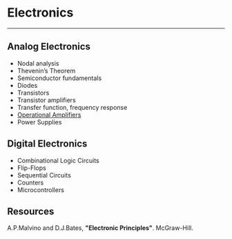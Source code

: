 # Electronics

---

## Analog Electronics

- Nodal analysis
- Thevenin’s Theorem
- Semiconductor fundamentals
- Diodes
- Transistors
- Transistor amplifiers
- Transfer function, frequency response
- [Operational Amplifiers](./Opamps.md)
- Power Supplies

## Digital Electronics
- Combinational Logic Circuits
- Flip-Flops
- Sequential Circuits
- Counters
- Microcontrollers

## Resources

A.P.Malvino and D.J.Bates, **"Electronic Principles"**. McGraw-Hill.